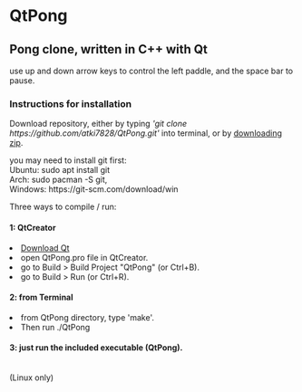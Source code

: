 # QtPong

<h2>Pong clone, written in C++ with Qt</h2>
<p>use up and down arrow keys to control the left paddle, and the space bar to pause.</p>

<h3>Instructions for installation</h3>
<p>Download repository, either by typing <i>'git clone https://github.com/atki7828/QtPong.git'</i> into terminal, or by <a href="https://github.com/atki7828/QtPong/archive/master.zip">downloading zip</a>.</p>
<p>you may need to install git first:
<br> Ubuntu:  sudo apt install git
<br> Arch:  sudo pacman -S git,
<br> Windows:  https://git-scm.com/download/win</p>

<p>Three ways to compile / run:</p>

<h4>1: QtCreator</h4>
<li><a href="https://www.qt.io/download">Download Qt</a>
<li>open QtPong.pro file in QtCreator.
<li>go to Build > Build Project "QtPong" (or Ctrl+B).
<li>go to Build > Run (or Ctrl+R).

<h4>2: from Terminal</h4>
<li>from QtPong directory, type 'make'.
<li>Then run ./QtPong

<h4>3: just run the included executable (QtPong).</h4>
<br>(Linux only)
